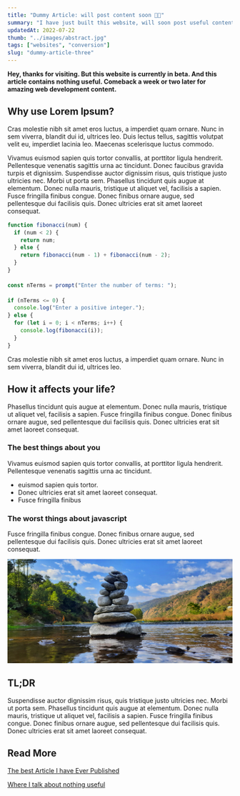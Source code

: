 ```yaml
---
title: "Dummy Article: will post content soon 🚀🚀"
summary: "I have just built this website, will soon post useful content"
updatedAt: 2022-07-22
thumb: "../images/abstract.jpg"
tags: ["websites", "conversion"]
slug: "dummy-article-three"
---
```


**Hey, thanks for visiting. But this website is currently in beta. And this article contains nothing useful. Comeback a week or two later for amazing web development content.**

## Why use Lorem Ipsum?

Cras molestie nibh sit amet eros luctus, a imperdiet quam ornare. Nunc in sem viverra, blandit dui id, ultrices leo. Duis lectus tellus, sagittis volutpat velit eu, imperdiet lacinia leo. Maecenas scelerisque luctus commodo.

Vivamus euismod sapien quis tortor convallis, at porttitor ligula hendrerit. Pellentesque venenatis sagittis urna ac tincidunt. Donec faucibus gravida turpis et dignissim. Suspendisse auctor dignissim risus, quis tristique justo ultricies nec. Morbi ut porta sem. Phasellus tincidunt quis augue at elementum. Donec nulla mauris, tristique ut aliquet vel, facilisis a sapien. Fusce fringilla finibus congue. Donec finibus ornare augue, sed pellentesque dui facilisis quis. Donec ultricies erat sit amet laoreet consequat.

```javascript
function fibonacci(num) {
  if (num < 2) {
    return num;
  } else {
    return fibonacci(num - 1) + fibonacci(num - 2);
  }
}

const nTerms = prompt("Enter the number of terms: ");

if (nTerms <= 0) {
  console.log("Enter a positive integer.");
} else {
  for (let i = 0; i < nTerms; i++) {
    console.log(fibonacci(i));
  }
}
```

Cras molestie nibh sit amet eros luctus, a imperdiet quam ornare. Nunc in sem viverra, blandit dui id, ultrices leo.

## How it affects your life?

Phasellus tincidunt quis augue at elementum. Donec nulla mauris, tristique ut aliquet vel, facilisis a sapien. Fusce fringilla finibus congue. Donec finibus ornare augue, sed pellentesque dui facilisis quis. Donec ultricies erat sit amet laoreet consequat.

### The best things about you

Vivamus euismod sapien quis tortor convallis, at porttitor ligula hendrerit. Pellentesque venenatis sagittis urna ac tincidunt.

- euismod sapien quis tortor.
- Donec ultricies erat sit amet laoreet consequat.
- Fusce fringilla finibus

### The worst things about javascript

Fusce fringilla finibus congue. Donec finibus ornare augue, sed pellentesque dui facilisis quis. Donec ultricies erat sit amet laoreet consequat.

![Alt Text](../images/stone-water.jpg)

## TL;DR

Suspendisse auctor dignissim risus, quis tristique justo ultricies nec. Morbi ut porta sem. Phasellus tincidunt quis augue at elementum. Donec nulla mauris, tristique ut aliquet vel, facilisis a sapien. Fusce fringilla finibus congue. Donec finibus ornare augue, sed pellentesque dui facilisis quis. Donec ultricies erat sit amet laoreet consequat.

## Read More

[The best Article I have Ever Published](/blog/dummy-article-two)

[Where I talk about nothing useful](/blog/dummy-article-three)
